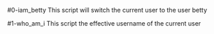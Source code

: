 #0-iam_betty
This script will switch the current user to the user betty

#1-who_am_i 
This script the effective username of the current user

